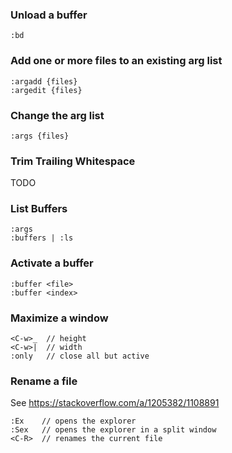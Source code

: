 
### Unload a buffer

    :bd

### Add one or more files to an existing arg list

    :argadd {files}
    :argedit {files}

### Change the arg list

    :args {files}

### Trim Trailing Whitespace

TODO

### List Buffers

    :args
    :buffers | :ls

### Activate a buffer 

    :buffer <file>
    :buffer <index>

### Maximize a window

    <C-w>_  // height
    <C-w>|  // width
    :only   // close all but active

### Rename a file

See https://stackoverflow.com/a/1205382/1108891

    :Ex    // opens the explorer
    :Sex   // opens the explorer in a split window
    <C-R>  // renames the current file


